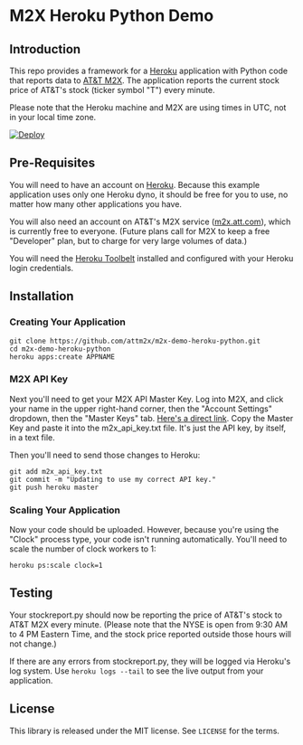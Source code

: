 # M2X Heroku Python Demo


## Introduction

This repo provides a framework for a [Heroku](https://www.heroku.com) application with Python code that reports data to [AT&T M2X](https://m2x.att.com). The application reports the current stock price of AT&T's stock (ticker symbol "T") every minute.

Please note that the Heroku machine and M2X are using times in UTC, not in your local time zone.

[![Deploy](https://www.herokucdn.com/deploy/button.png)](https://heroku.com/deploy)

## Pre-Requisites

You will need to have an account on [Heroku](https://www.heroku.com/). Because this example application uses only one Heroku dyno, it should be free for you to use, no matter how many other applications you have.

You will also need an account on AT&amp;T's M2X service ([m2x.att.com](https://m2x.att.com)), which is currently free to everyone. (Future plans call for M2X to keep a free "Developer" plan, but to charge for very large volumes of data.)

You will need the [Heroku Toolbelt](https://toolbelt.heroku.com/) installed and configured with your Heroku login credentials.

## Installation

### Creating Your Application

```
git clone https://github.com/attm2x/m2x-demo-heroku-python.git
cd m2x-demo-heroku-python
heroku apps:create APPNAME
```

### M2X API Key

Next you'll need to get your M2X API Master Key. Log into M2X, and click your name in the upper right-hand corner, then the "Account Settings" dropdown, then the "Master Keys" tab. [Here's a direct link](https://m2x.att.com/account#master-keys). Copy the Master Key and paste it into the m2x_api_key.txt file. It's just the API key, by itself, in a text file.

Then you'll need to send those changes to Heroku:

```
git add m2x_api_key.txt
git commit -m "Updating to use my correct API key."
git push heroku master
```

### Scaling Your Application
Now your code should be uploaded. However, because you're using the "Clock" process type, your code isn't running automatically. You'll need to scale the number of clock workers to 1:

```
heroku ps:scale clock=1
```

## Testing

Your stockreport.py should now be reporting the price of AT&T's stock to AT&T M2X every minute. (Please note that the NYSE is open from 9:30 AM to 4 PM Eastern Time, and the stock price reported outside those hours will not change.)

If there are any errors from stockreport.py, they will be logged via Heroku's log system. Use ```heroku logs --tail``` to see the live output from your application.

## License

This library is released under the MIT license. See ``LICENSE`` for the terms.
